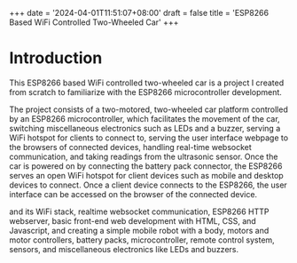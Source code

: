 +++
date = '2024-04-01T11:51:07+08:00'
draft = false
title = 'ESP8266 Based WiFi Controlled Two-Wheeled Car'
+++
    
# Introduction

This ESP8266 based WiFi controlled two-wheeled car is a project I created from scratch to familiarize with the ESP8266 microcontroller development. 

The project consists of a two-motored, two-wheeled car platform controlled by an ESP8266 microcontroller, which facilitates the movement of the car, switching miscellaneous electronics such as LEDs and a buzzer, serving a WiFi hotspot for clients to connect to, serving the user interface webpage to the browsers of connected devices, handling real-time websocket communication, and taking readings from the ultrasonic sensor. Once the car is powered on by connecting the battery pack connector, the ESP8266 serves an open WiFi hotspot for client devices such as mobile and desktop devices to connect. Once a client device connects to the ESP8266, the user interface can be accessed on the browser of the connected device. 



 and its WiFi stack, realtime websocket communication, ESP8266 HTTP webserver, basic front-end web development with HTML, CSS, and Javascript, and creating a simple mobile robot with a body, motors and motor controllers, battery packs, microcontroller, remote control system, sensors, and miscellaneous electronics like LEDs and buzzers.